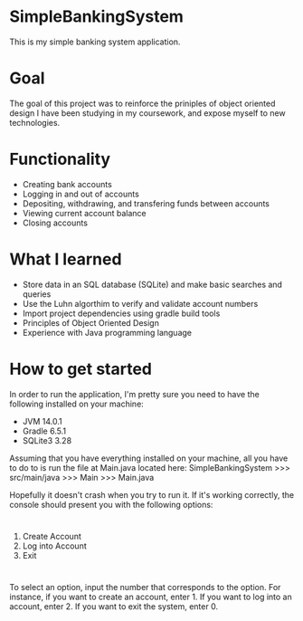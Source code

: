 # SimpleBankingSystem

This is my simple banking system application. 

# Goal

The goal of this project was to reinforce the priniples of object oriented design I have been studying in my coursework, and expose myself to new technologies. 


# Functionality

- Creating bank accounts
- Logging in and out of accounts
- Depositing, withdrawing, and transfering funds between accounts
- Viewing current account balance
- Closing accounts

# What I learned

- Store data in an SQL database (SQLite) and make basic searches and queries
- Use the Luhn algorthim to verify and validate account numbers
- Import project dependencies using gradle build tools
- Principles of Object Oriented Design
- Experience with Java programming language

# How to get started

In order to run the application, I'm pretty sure you need to have the following installed on your machine:

- JVM 14.0.1 
- Gradle 6.5.1
- SQLite3 3.28 

Assuming that you have everything installed on your machine, all you have to do to is run the file at Main.java located here: SimpleBankingSystem >>> src/main/java >>> Main >>> Main.java

Hopefully it doesn't crash when you try to run it. If it's working correctly, the console should present you with the following options:
#
1. Create Account
2. Log into Account
0. Exit
#
To select an option, input the number that corresponds to the option. For instance, if you want to create an account, enter 1. If you want to log into an account, enter 2. If you want to exit the system, enter 0.






